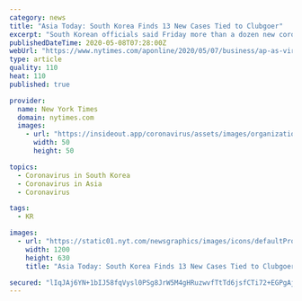 ```yaml
---
category: news
title: "Asia Today: South Korea Finds 13 New Cases Tied to Clubgoer"
excerpt: "South Korean officials said Friday more than a dozen new coronavirus infections were linked to clubgoers in the densely populated Seoul metropolitan area, raising fears of a resurgence just as the country had eased social distancing due to a slowing caseload."
publishedDateTime: 2020-05-08T07:28:00Z
webUrl: "https://www.nytimes.com/aponline/2020/05/07/business/ap-as-virus-outbreak-asia.html"
type: article
quality: 110
heat: 110
published: true

provider:
  name: New York Times
  domain: nytimes.com
  images:
    - url: "https://insideout.app/coronavirus/assets/images/organizations/nytimes.com-50x50.jpg"
      width: 50
      height: 50

topics:
  - Coronavirus in South Korea
  - Coronavirus in Asia
  - Coronavirus

tags:
  - KR

images:
  - url: "https://static01.nyt.com/newsgraphics/images/icons/defaultPromoCrop.png"
    width: 1200
    height: 630
    title: "Asia Today: South Korea Finds 13 New Cases Tied to Clubgoer"

secured: "lIqJAj6YN+1bIJ58fqVysl0PSg8JrW5M4gHRuzwvfTtTd6jsfCTi72+EGPgAj6UH6gUYMcm/crlte9Kum+7YVIAEk9KMPakUpD+WSQIu3n9tOSA0mx3Yb0fZszXDQNa1mHe4JRVgd2YlGOZQkT5za5pyemAWQn2FXNh5P6aaeLgVb+jNppr2S9sycEZ9AUWddxzhDZQqx9T7D+yJ7xPPNEKBtR4wEVfF7IWocJF1gZ5zV3IDriZaPR4ZLX88w5TRTUZxz/eVJhAVNUyjjQLgLuZQTGCZSyaH1ahWnLuAYiaccAGZpcPoGrHOE0KiW1cB;hMHFgKkyNKSzPYh6KrIMoQ=="
---
```



